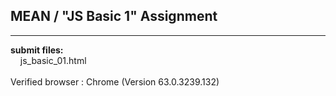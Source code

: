 ## MEAN / "JS Basic 1" Assignment

----

**submit files:**<br />
&nbsp;&nbsp;&nbsp;&nbsp;js_basic_01.html<br />
<br />
Verified browser : Chrome (Version 63.0.3239.132)<br />
<br />